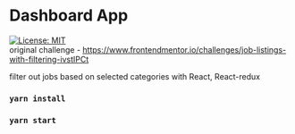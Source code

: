 # Dashboard App  
[![License: MIT](https://img.shields.io/badge/License-MIT-yellow.svg)](https://opensource.org/licenses/MIT)  
original challenge - https://www.frontendmentor.io/challenges/job-listings-with-filtering-ivstIPCt  

filter out jobs based on selected categories with React, React-redux

### `yarn install`

### `yarn start`
